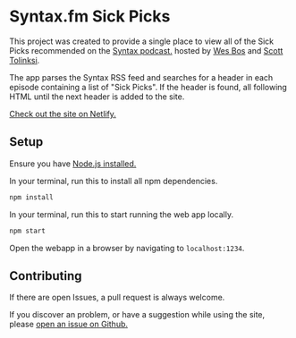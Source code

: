 # Syntax.fm Sick Picks

This project was created to provide a single place to view all of the Sick Picks
recommended on the [Syntax podcast.](https://syntax.fm/) hosted by [Wes Bos](https://twitter.com/wesbos) and
[Scott Tolinksi](https://twitter.com/stolinski).

The app parses the Syntax RSS feed and searches for a header in each episode
containing a list of "Sick Picks". If the header is found, all following HTML
until the next header is added to the site.

[Check out the site on Netlify.](https://sick-picks.netlify.com/)

## Setup

Ensure you have [Node.js installed.](https://nodejs.org/en/download/package-manager/)

In your terminal, run this to install all npm dependencies.
```bash
npm install
```

In your terminal, run this to start running the web app locally.
```bash
npm start
```

Open the webapp in a browser by navigating to `localhost:1234`.

## Contributing

If there are open Issues, a pull request is always welcome.

If you discover an problem, or have a suggestion while using the site,
please [open an issue on Github.](https://github.com/rmkubik/sick-picks/issues)
